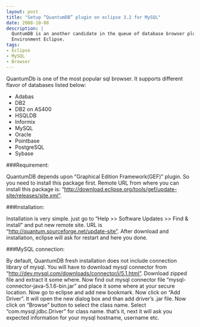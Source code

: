 ```yaml
---
layout: post
title: "Setup “QuantumDB” plugin on eclipse 3.2 for MySQL"
date: 2008-10-08
description: |
  QuntumDB is an another candidate in the queue of database browser plugin for one of the most popular Integrated Development 
  Environment Eclipse.
tags:
- Eclipse
- MySQL
- Browser
---
```


QuantumDb is one of the most popular sql browser. It supports different flavor of databases listed below:

<!--more-->

* Adabas
* DB2
* DB2 on AS400
* HSQLDB
* Informix
* MySQL
* Oracle
* Pointbase
* PostgreSQL
* Sybase

###Requirement:

QuantumDB depends upon “Graphical Edition Framework(GEF)” plugin. So you need to install this package first. Remote URL from 
where you can install this package is: “http://download.eclipse.org/tools/gef/update-site/releases/site.xml”.

###Installation:

Installation is very simple. just go to “Help >> Software Updates >> Find & install” and put new remote site. URL is 
“http://quantum.sourceforge.net/update-site”. After download and installation, eclipse will ask for restart and here you done.

###MySQL connection:

By default, QuantumDB fresh installation does not include connection library of mysql. You will have to download mysql connector 
from “http://dev.mysql.com/downloads/connector/j/5.1.html”. Download zipped file and extract it some where. Now find out mysql 
connector file “mysql-connector-java-5.1.6-bin.jar” and place it some where at your secure location. Now go to eclipse and add 
new bookmark. Now click on “Add Driver”. It will open the new dialog box and than add driver’s .jar file. Now click on “Browse” 
button to select the class name. Select “com.mysql.jdbc.Driver” for class name. that’s it, next it will ask you expected 
information for your mysql hostname, username etc.